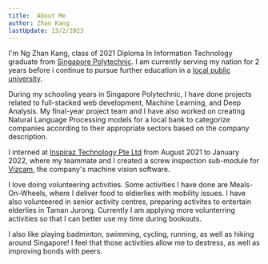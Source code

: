 ```yaml
---
title:  About Me
author: Zhan Kang
lastUpdate: 13/2/2023
---
```



I'm Ng Zhan Kang, class of 2021 Diploma In Information Technology graduate from <a href="https://www.sp.edu.sg/" class="underline">Singapore Polytechnic</a>. I am currently serving my nation for 2 years before i continue to pursue further education in a <a href="https://www.sutd.edu.sg/" class="underline">local public university</a>.

During my schooling years in Singapore Polytechnic, I have done projects related to full-stacked web development, Machine Learning, and Deep Analysis. My final-year project team and I have also worked on creating Natural Language Processing models for a local bank to categorize companies according to their appropriate sectors based on the company description.

I interned at <a href="https://www.inspiraz.com/" class="underline">Inspiraz Technology Pte Ltd</a> from August 2021 to January 2022, where my teammate and I created a screw inspection sub-module for <a href="https://www.vizcam.net/" class="underline">Vizcam</a>, the company's machine vision software. 

I love doing volunteering activities. Some activities I have done are Meals-On-Wheels, where I deliver food to eldierlies with mobility issues. I have also volunteered in senior activity centres, preparing activites to entertain elderlies in Taman Jurong. Currently I am applying more volunterring activities so that I can better use my time during bookouts.

I also like playing badminton, swimming, cycling, running, as well as hiking around Singapore! I feel that those activities allow me to destress, as well as improving bonds with peers.